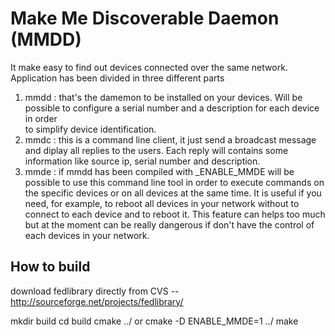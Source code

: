 Make Me Discoverable Daemon (MMDD)
====

It make easy to find out devices connected over the same network.      
Application has been divided in three different parts

1. mmdd : that's the damemon to be installed on your devices. Will be possible 
          to configure a serial number and a description for each device in order   
          to simplify device identification.  
2. mmdc : this is a command line client, it just send a broadcast message and 
          diplay all replies to the users. Each reply will contains some information
          like source ip, serial number and description.
3. mmde : if mmdd has been compiled with _ENABLE_MMDE will be possible to
          use this command line tool in order to execute commands on the specific
          devices or on all devices at the same time. It is useful if you need, for 
          example, to reboot all devices in your network without to connect to each 
          device and to reboot it. This feature can helps too much but at the moment
          can be really dangerous if don't have the control of each devices in your 
          network.    


How to build 
----

download fedlibrary directly from CVS -- http://sourceforge.net/projects/fedlibrary/

mkdir build
cd build
cmake ../ or cmake -D ENABLE_MMDE=1 ../
make

